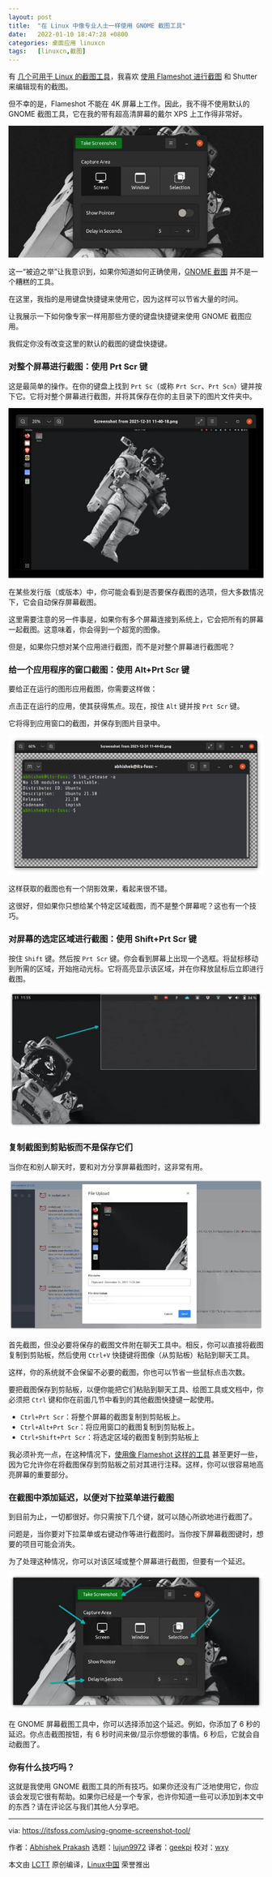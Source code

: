 ```yaml
---
layout: post
title:	"在 Linux 中像专业人士一样使用 GNOME 截图工具"
date:	2022-01-10 18:47:28 +0800 
categories:	桌面应用 linuxcn 
tags:	[linuxcn,截图]
---
```



有 [几个可用于 Linux 的截图工具](https://itsfoss.com/take-screenshot-linux/)，我喜欢 [使用 Flameshot 进行截图](https://itsfoss.com/flameshot/) 和 Shutter 来编辑现有的截图。


但不幸的是，Flameshot 不能在 4K 屏幕上工作。因此，我不得不使用默认的 GNOME 截图工具，它在我的带有超高清屏幕的戴尔 XPS 上工作得非常好。


![GNOME screenshot tool](/Asserts/Images/album/202201/10/184728vufsdsswssfytsqf.jpg)


这一“被迫之举”让我意识到，如果你知道如何正确使用，[GNOME 截图](https://apps.gnome.org/app/org.gnome.Screenshot/) 并不是一个糟糕的工具。


在这里，我指的是用键盘快捷键来使用它，因为这样可以节省大量的时间。


让我展示一下如何像专家一样用那些方便的键盘快捷键来使用 GNOME 截图应用。


我假定你没有改变这里的默认的截图的键盘快捷键。


### 对整个屏幕进行截图：使用 Prt Scr 键


这是最简单的操作。在你的键盘上找到 `Prt Sc`（或称 `Prt Scr`、`Prt Scn`）键并按下它。它将对整个屏幕进行截图，并将其保存在你的主目录下的图片文件夹中。


![Screenshot of entire screen saved as PNG file](/Asserts/Images/album/202201/10/184730lqxkzkae00bkke0z.jpg)


在某些发行版（或版本）中，你可能会看到是否要保存截图的选项，但大多数情况下，它会自动保存屏幕截图。


这里需要注意的另一件事是，如果你有多个屏幕连接到系统上，它会把所有的屏幕一起截图。这意味着，你会得到一个超宽的图像。


但是，如果你只想对某个应用进行截图，而不是对整个屏幕进行截图呢？


### 给一个应用程序的窗口截图：使用 Alt+Prt Scr 键


要给正在运行的图形应用截图，你需要这样做：


点击正在运行的应用，使其获得焦点。现在，按住 `Alt` 键并按 `Prt Scr` 键。


它将得到应用窗口的截图，并保存到图片目录中。


![Screenshot of an application window in GNOME](/Asserts/Images/album/202201/10/184731xy17nm8tzsm9oncs.png)


这样获取的截图也有一个阴影效果，看起来很不错。


这很好，但如果你只想给某个特定区域截图，而不是整个屏幕呢？这也有一个技巧。


### 对屏幕的选定区域进行截图：使用 Shift+Prt Scr 键


按住 `Shift` 键。然后按 `Prt Scr` 键。你会看到屏幕上出现一个选框。将鼠标移动到所需的区域，开始拖动光标。它将高亮显示该区域，并在你释放鼠标后立即进行截图。


![Taking screenshot of an area in GNOME](/Asserts/Images/album/202201/10/184732oyynvyvmy20n202i.jpg)


### 复制截图到剪贴板而不是保存它们


当你在和别人聊天时，要和对方分享屏幕截图时，这非常有用。


![Screenshot copied to the clipboard can be used in various applications](/Asserts/Images/album/202201/10/184733n2r1wk32ixow7e42.jpg)


首先截图，但没必要将保存的截图文件附在聊天工具中。相反，你可以直接将截图复制到剪贴板，然后使用 `Ctrl+V` 快捷键将图像（从剪贴板）粘贴到聊天工具。


这样，你的系统就不会保留不必要的截图，你也可以节省一些鼠标点击次数。


要把截图保存到剪贴板，以便你能把它们粘贴到聊天工具、绘图工具或文档中，你必须把 `Ctrl` 键和你在前面几节中看到的其他截图快捷键一起使用。


* `Ctrl+Prt Scr`：将整个屏幕的截图复制到剪贴板上。
* `Ctrl+Alt+Prt Scr`：将应用窗口的截图复制到剪贴板上。
* `Ctrl+Shift+Prt Scr`：将选定区域的截图复制到剪贴板上


我必须补充一点，在这种情况下，[使用像 Flameshot 这样的工具](https://itsfoss.com/flameshot/) 甚至更好一些，因为它允许你在将截图保存到剪贴板之前对其进行注释。这样，你可以很容易地高亮屏幕的重要部分。


### 在截图中添加延迟，以便对下拉菜单进行截图


到目前为止，一切都很好。你只需按下几个键，就可以随心所欲地进行截图了。


问题是，当你要对下拉菜单或右键动作等进行截图时。当你按下屏幕截图键时，想要的项目可能会消失。


为了处理这种情况，你可以对该区域或整个屏幕进行截图，但要有一个延迟。


![Taking screenshot with delay](/Asserts/Images/album/202201/10/184734sakduppupkvdnrdn.jpg)


在 GNOME 屏幕截图工具中，你可以选择添加这个延迟。例如，你添加了 6 秒的延迟。你点击截图按钮，有 6 秒时间来做/显示你想做的事情。6 秒后，它就会自动截图了。


### 你有什么技巧吗？


这就是我使用 GNOME 截图工具的所有技巧。如果你还没有广泛地使用它，你应该会发现它很有帮助。如果你已经是一个专家，也许你知道一些可以添加到本文中的东西？请在评论区与我们其他人分享吧。




---


via: <https://itsfoss.com/using-gnome-screenshot-tool/>


作者：[Abhishek Prakash](https://itsfoss.com/author/abhishek/) 选题：[lujun9972](https://github.com/lujun9972) 译者：[geekpi](https://github.com/geekpi) 校对：[wxy](https://github.com/wxy)


本文由 [LCTT](https://github.com/LCTT/TranslateProject) 原创编译，[Linux中国](https://linux.cn/) 荣誉推出
